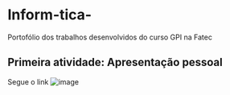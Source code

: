 # Inform-tica-
Portofólio dos trabalhos desenvolvidos do curso GPI na Fatec 
## Primeira atividade: Apresentação pessoal
Segue o link 
![image](https://github.com/user-attachments/assets/7d2166d9-cd27-4a3e-bb79-abe846e5fc8f)
